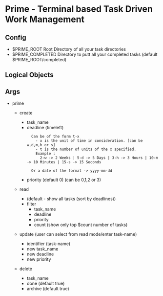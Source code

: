 # Prime - Terminal based Task Driven Work Management

## Config
  - $PRIME_ROOT Root Directory of all your task directories
  - $PRIME_COMPLETED Directory to putt all your completed tasks (default $PRIME_ROOT/completed)

## Logical Objects

## Args
- prime
  - create
    - task_name
    - deadline (timeleft)
        ```
          Can be of the form t-x
            - x is the unit of time in consideration. [can be w,d,m,h or s]
            - t is the number of units of the x specified.
            Example :
              2-w -> 2 Weeks | 5-d -> 5 Days | 3-h -> 3 Hours | 10-m -> 10 Minutes | 15-s -> 15 Seconds

          Or a date of the format -> yyyy-mm-dd
        ```
    - priority (default 0) (can be 0,1,2 or 3)
  
  - read
    - (default - show all tasks (sort by deadlines))
    - filter
      - task_name
      - deadline
      - priority
      - count (show only top $count number of tasks)

  - update (user can select from read mode/enter task-name)
    - identifier (task-name)
    - new task_name
    - new deadline
    - new priority
  - delete
    - task_name
    - done (default true)
    - archive (default true)